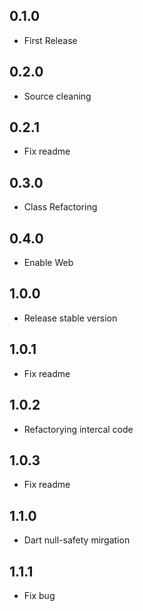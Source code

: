 ## 0.1.0

* First Release

## 0.2.0

* Source cleaning

## 0.2.1

* Fix readme

## 0.3.0

* Class Refactoring

## 0.4.0

* Enable Web

## 1.0.0

* Release stable version

## 1.0.1

* Fix readme

## 1.0.2

* Refactorying intercal code

## 1.0.3

* Fix readme

## 1.1.0

* Dart null-safety mirgation

## 1.1.1

* Fix bug
